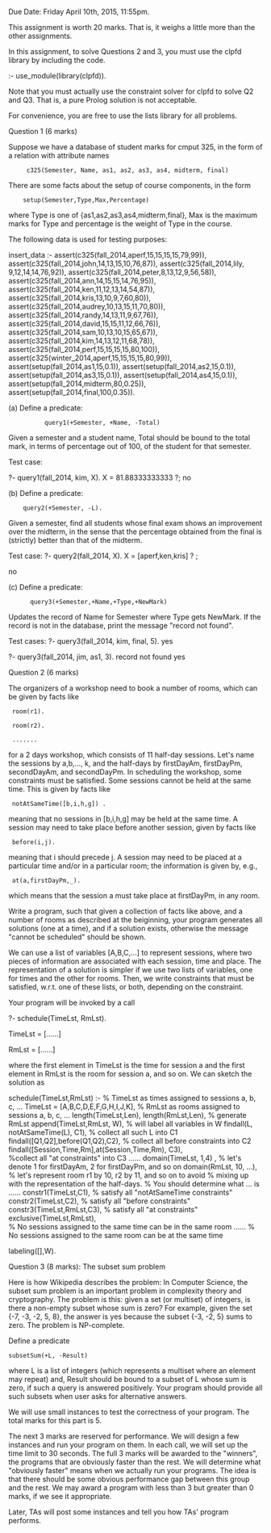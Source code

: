 Due Date: Friday April 10th, 2015, 11:55pm.

This assignment is worth 20 marks. That is, it weighs a little more than the other assignments.

In this assignment,  to solve Questions 2 and 3, you must use the clpfd library by including the code.

:- use_module(library(clpfd)).

Note that you must actually use the constraint solver for clpfd to solve Q2 and Q3.  That is, a pure Prolog solution is not acceptable. 

For convenience, you are free to use the lists library for all problems. 

Question 1 (6 marks)

Suppose we have a database of student marks for cmput 325, in the form of a relation with attribute names 
       

         c325(Semester, Name, as1, as2, as3, as4, midterm, final)

There are some facts about the setup of course components, in the form 

        setup(Semester,Type,Max,Percentage)

where Type is one of {as1,as2,as3,as4,midterm,final}, Max is the maximum marks for Type and percentage is the weight of Type in the course. 

The following data is used for testing purposes:

insert_data :-
    assert(c325(fall_2014,aperf,15,15,15,15,79,99)),
    assert(c325(fall_2014,john,14,13,15,10,76,87)),
    assert(c325(fall_2014,lily, 9,12,14,14,76,92)),
    assert(c325(fall_2014,peter,8,13,12,9,56,58)),
    assert(c325(fall_2014,ann,14,15,15,14,76,95)),
    assert(c325(fall_2014,ken,11,12,13,14,54,87)),
    assert(c325(fall_2014,kris,13,10,9,7,60,80)),
    assert(c325(fall_2014,audrey,10,13,15,11,70,80)),
    assert(c325(fall_2014,randy,14,13,11,9,67,76)),
    assert(c325(fall_2014,david,15,15,11,12,66,76)),
    assert(c325(fall_2014,sam,10,13,10,15,65,67)),
    assert(c325(fall_2014,kim,14,13,12,11,68,78)),
    assert(c325(fall_2014,perf,15,15,15,15,80,100)),
    assert(c325(winter_2014,aperf,15,15,15,15,80,99)),
    assert(setup(fall_2014,as1,15,0.1)),
    assert(setup(fall_2014,as2,15,0.1)),
    assert(setup(fall_2014,as3,15,0.1)),
    assert(setup(fall_2014,as4,15,0.1)),
    assert(setup(fall_2014,midterm,80,0.25)),
    assert(setup(fall_2014,final,100,0.35)).

(a) Define a predicate:

              query1(+Semester, +Name, -Total)

Given a semester and a student name, Total should be bound to the total mark, in terms of percentage out of 100, of the student for that semester. 

Test case:

?- query1(fall_2014, kim, X).
X = 81.88333333333 ?;
no


(b)  Define a predicate:

        query2(+Semester, -L).

Given a semester, find all students whose final exam shows an improvement over the midterm, in the sense that the percentage obtained from the final is (strictly) better than that of the midterm. 

Test case: 
?- query2(fall_2014, X).
X = [aperf,ken,kris] ? ;

no

(c) Define a predicate:

          query3(+Semester,+Name,+Type,+NewMark)

Updates the record of Name for Semester where Type gets NewMark. If the record is not in the database, print the message "record not found".

Test cases: 
?- query3(fall_2014, kim, final, 5).
yes

?- query3(fall_2014, jim, as1, 3).
record not found
yes

Question 2 (6 marks)

The organizers of a workshop need to book a number of rooms, which can be given by facts like

     room(r1).

     room(r2).

     .......

for a 2 days workshop, which consists of 11 half-day sessions.  Let's name the sessions by a,b,..., k, and the half-days by firstDayAm, firstDayPm, secondDayAm, and secondDayPm. In scheduling the workshop, some constraints must be satisfied.  Some sessions cannot be held at the same time. This is given by facts like

     notAtSameTime([b,i,h,g]) .

meaning that no sessions in [b,i,h,g] may be held at the same time. A session may need to take place before another session, given by facts like

     before(i,j).

meaning that i should precede j. A session may need to be placed at a particular time and/or in a particular room; the information is given by, e.g.,

     at(a,firstDayPm,_).

which means that the session a must take place at firstDayPm, in any room.

Write a program, such that given a collection of facts like above,  and a number of rooms as described at the beiginning, your program generates all solutions (one at a time), and if a solution exists, otherwise the message "cannot be scheduled" should be shown.

We can use a list of variables [A,B,C,...] to represent sessions, where two pieces of information are associated with each session, time and place. The representation of a solution is simpler if we use two lists of variables, one for times and the other for rooms. Then, we write constraints that must be satisfied, w.r.t. one of these lists, or both, depending on the constraint.

Your program will be invoked by a call

?- schedule(TimeLst, RmLst).

TimeLst = [......]

RmLst = [......]

where the first element in TimeLst is the time for session a and the first element in RmLst is the room for session a, and so on.  We can sketch the solution as


 schedule(TimeLst,RmLst) :-             % TimeLst as times assigned to sessions a, b, c, ...
 TimeLst = [A,B,C,D,E,F,G,H,I,J,K],     % RmLst as rooms assigned to sessions a, b, c, ...
 length(TimeLst,Len),
 length(RmLst,Len),                     % generate RmLst
 append(TimeLst,RmLst, W),              % will label all variables in W
 findall(L, notAtSameTime(L), C1),      % collect all such L into C1
 findall([Q1,Q2],before(Q1,Q2),C2),     % collect all before constraints into C2
 findall([Session,Time,Rm],at(Session,Time,Rm), C3),  
                                        %collect all "at constraints" into C3
 ......
 domain(TimeLst, 1,4) ,  % let's denote 1 for firstDayAm, 2 for firstDayPm, and so on
 domain(RmLst, 10, ...), % let's represent room r1 by 10, r2 by 11, and so on to avoid                         % mixing up with the representation of the half-days. 
                         % You should determine what ... is 
 ......
 constr1(TimeLst,C1),          % satisfy all "notAtSameTime constraints"
 constr2(TimeLst,C2),          % satisfy all "before constraints"
 constr3(TimeLst,RmLst,C3),    % satisfy all "at constraints"
 exclusive(TimeLst,RmLst),   
            % No sessions assigned to the same time can be in the same room
 ......     % No sessions assigned to the same room can be at the same time
 

 labeling([],W).



Question 3 (8 marks): The subset sum problem

Here is how Wikipedia describes the problem:  In Computer Science, the subset sum problem is an important problem in complexity theory and cryptography. The problem is this: given a set (or multiset) of integers, is there a non-empty subset whose sum is zero? For example, given the set {-7, -3, -2, 5, 8}, the answer is yes because the subset {-3, -2, 5} sums to zero. The problem is NP-complete.

Define a predicate

    subsetSum(+L, -Result)

where L is a list of integers (which represents a multiset where an element may repeat) and, Result should be bound to a subset of L whose sum is zero, if such a query is answered positively.  Your program should provide all such subsets when user asks for alternative answers.

We will use small instances to test the correctness of your program.  The total marks for this part is 5.

The next 3 marks are reserved for performance. We will design a few instances and run your program on them.  In each call, we will set up the time limit to 30 seconds.  The full 3 marks will be awarded to the "winners", the programs that are obviously faster than the rest.  We will determine what "obviously faster" means when we actually run your programs. The idea is that there should be some obvious performance gap between this group and the rest. We may award a program with less than 3 but greater than 0 marks, if we see it appropriate. 

Later, TAs will post some instances and tell you how TAs' program performs.